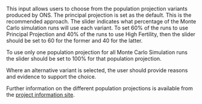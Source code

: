 This input allows users to choose from the population projection variants produced by ONS. The principal projection is set as the default. This is the recommended approach. The slider indicates what percentage of the Monte Carlo simulation runs will use each variant. To set 60% of the runs to use Principal Projection and 40% of the runs to use High Fertility, then the slider should be set to 60 for the former and 40 for the latter.

To use only one population projection for all Monte Carlo Simulation runs the slider should be set to 100% for that population projection.

Where an alternative variant is selected, the user should provide reasons and evidence to support the choice.

Further information on the different population projections is available from the [project information site](https://connect.strategyunitwm.nhs.uk/nhp/project_information/modelling_methodology/demographic_modelling/demographic_modelling.html).
